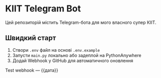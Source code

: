 # KIIT Telegram Bot

Цей репозиторій містить Telegram-бота для мого власного супер КІІТ.

## Швидкий старт

1. Створи `.env` файл на основі `.env.example`
2. Запусти `main.py` локально або задеплой на PythonAnywhere
3. Додай Webhook у GitHub для автоматичного оновлення

Test webhook — {{дата}}
